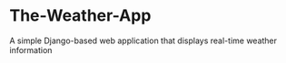 # The-Weather-App
A simple Django-based web application that displays real-time weather information
